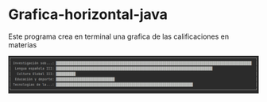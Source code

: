 # Grafica-horizontal-java
Este programa crea en terminal una grafica de las calificaciones en materias

![Ejemplo de salida de grafica](https://github.com/KevinLealTorres/Grafica-horizontal-java/blob/main/example.jpg?raw=true)
